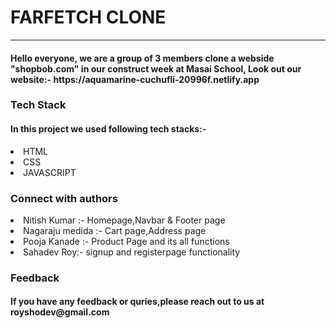 <h1>FARFETCH CLONE</h1>
<hr>

<h4>Hello everyone, we are a group of 3 members clone a webside "shopbob.com" in our construct week at Masai School,
Look out our website:- https://aquamarine-cuchufli-20996f.netlify.app</h4>



<h3>Tech Stack</h3>
<h4>In this project we used following tech stacks:-</h4>
<li>HTML</li>
<li>CSS</li>
<li>JAVASCRIPT</li>

<h3>Connect with authors</h3>
<li>Nitish Kumar :- Homepage,Navbar & Footer page</li>
<li>Nagaraju medida :- Cart page,Address page</li>
<li>Pooja Kanade :- Product Page and its all functions </li>
<li>Sahadev Roy:- signup and registerpage functionality</li>


<h3>Feedback</h3>
<h4>If you have any feedback or quries,please reach out to us at  royshodev@gmail.com</h4>

